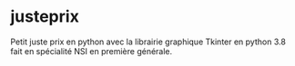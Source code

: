 # justeprix

Petit juste prix en python avec la librairie graphique Tkinter en python 3.8 fait en spécialité NSI en première générale.

